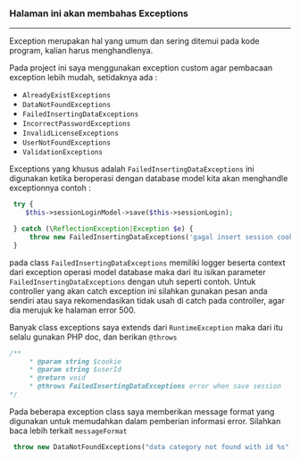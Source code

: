 ### Halaman ini akan membahas Exceptions

---

Exception merupakan hal yang umum dan sering ditemui pada 
kode program, kalian harus menghandlenya.

Pada project ini saya menggunakan exception custom 
agar pembacaan exception lebih mudah, setidaknya ada :

- `AlreadyExistExceptions`
- `DataNotFoundExceptions`
- `FailedInsertingDataExceptions`
- `IncorrectPasswordExceptions`
- `InvalidLicenseExceptions`
- `UserNotFoundExceptions`
- `ValidationExceptions`

Exceptions yang khusus adalah `FailedInsertingDataExceptions`
ini digunakan ketika beroperasi dengan database model
kita akan menghandle exceptionnya contoh : 

```php
 try {
    $this->sessionLoginModel->save($this->sessionLogin);

 } catch (\ReflectionException|Exception $e) {
     throw new FailedInsertingDataExceptions('gagal insert session cookie ke database',$e);
 }
```

pada class `FailedInsertingDataExceptions` memiliki
logger beserta context dari exception operasi model database
maka dari itu isikan parameter `FailedInsertingDataExceptions`
dengan utuh seperti contoh. Untuk controller yang akan
catch exception ini silahkan gunakan pesan anda sendiri 
atau saya rekomendasikan tidak usah di catch pada
controller, agar dia merujuk ke halaman error 500.

Banyak class exceptions saya extends dari `RuntimeException`
maka dari itu selalu gunakan PHP doc, dan berikan `@throws`

```php
/**
     * @param string $cookie
     * @param string $userId
     * @return void
     * @throws FailedInsertingDataExceptions error when save session
*/
```

Pada beberapa exception class saya memberikan message 
format yang digunakan untuk memudahkan dalam pemberian 
informasi error. Silahkan baca lebih terkait `messageFormat`

```php
 throw new DataNotFoundExceptions("data category not found with id %s",$id);
```